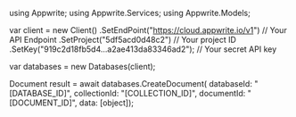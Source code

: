 using Appwrite;
using Appwrite.Services;
using Appwrite.Models;

var client = new Client()
    .SetEndPoint("https://cloud.appwrite.io/v1") // Your API Endpoint
    .SetProject("5df5acd0d48c2") // Your project ID
    .SetKey("919c2d18fb5d4...a2ae413da83346ad2"); // Your secret API key

var databases = new Databases(client);

Document result = await databases.CreateDocument(
    databaseId: "[DATABASE_ID]",
    collectionId: "[COLLECTION_ID]",
    documentId: "[DOCUMENT_ID]",
    data: [object]);